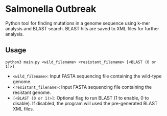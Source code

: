 # Salmonella Outbreak

Python tool for finding mutations in a genome sequence using k-mer analysis and BLAST search.
BLAST hits are saved to XML files for further analysis.

## Usage
```python3 main.py <wild_filename> <resistant_filename> [<BLAST (0 or 1)>]```
- `<wild_filename>`: Input FASTA sequencing file containing the wild-type genome.
- `<resistant_filename>`: Input FASTA sequencing file containing the resistant genome.
- `[<BLAST (0 or 1)>]`: Optional flag to run BLAST (1 to enable, 0 to disable). If disabled, the program will used the pre-generated BLAST XML files.
